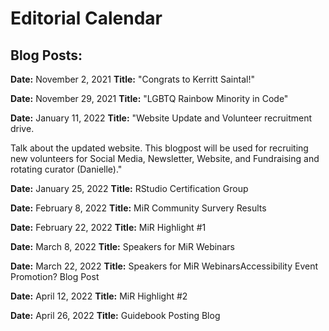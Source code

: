 # Editorial Calendar

## Blog Posts:

**Date:** November 2, 2021
**Title:** "Congrats to Kerritt Saintal!"

**Date:** November 29, 2021
**Title:** "LGBTQ Rainbow Minority in Code"

**Date:** January 11, 2022
**Title:** "Website Update and Volunteer recruitment drive. 

Talk about the updated website. This blogpost will be used for recruiting new volunteers for Social Media, Newsletter, Website, and Fundraising and rotating curator (Danielle)."

**Date:** January 25, 2022
**Title:** RStudio Certification Group 


**Date:** February 8, 2022
**Title:** MiR Community Survery Results


**Date:** February 22, 2022
**Title:** MiR Highlight #1


**Date:** March 8, 2022
**Title:** Speakers for MiR Webinars

**Date:** March 22, 2022
**Title:** Speakers for MiR WebinarsAccessibility Event Promotion? Blog Post 

**Date:** April 12, 2022
**Title:** MiR Highlight #2 

**Date:** April 26, 2022
**Title:** Guidebook Posting Blog



